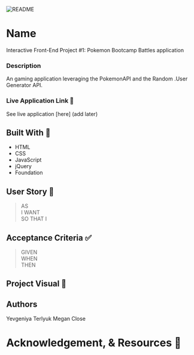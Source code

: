 ![README](https://user-images.githubusercontent.com/77648727/111011992-2a959300-8350-11eb-82a8-9f3affb072fb.png)

# Name 
Interactive Front-End Project #1: Pokemon Bootcamp Battles application

### Description
An gaming application leveraging the PokemonAPI and the Random .User Generator API.

### Live Application Link :eyes:
See live application [here] (add later)


## Built With :toolbox: 
- HTML
- CSS
- JavaScript
- jQuery
- Foundation


## User Story 📖
> AS     
> I WANT        
> SO THAT I     

## Acceptance Criteria ✅
> GIVEN       
> WHEN       
> THEN     

## Project Visual :metal:



## Authors
Yevgeniya Terlyuk
Megan Close

# Acknowledgement, & Resources 🤝
